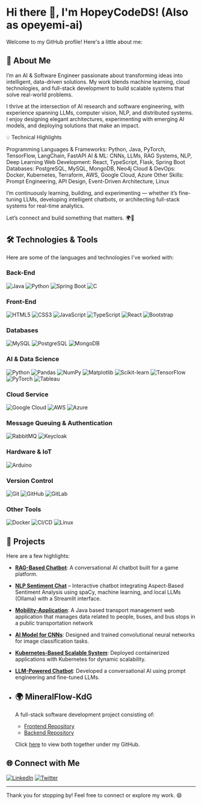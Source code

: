 # Hi there 👋, I'm HopeyCodeDS! (Also as opeyemi-ai)

Welcome to my GitHub profile! Here's a little about me:

## 🚀 About Me

I’m an AI & Software Engineer passionate about transforming ideas into intelligent, data-driven solutions. My work blends machine learning, cloud technologies, and full-stack development to build scalable systems that solve real-world problems.

I thrive at the intersection of AI research and software engineering, with experience spanning LLMs, computer vision, NLP, and distributed systems. I enjoy designing elegant architectures, experimenting with emerging AI models, and deploying solutions that make an impact.

💡 Technical Highlights

Programming Languages & Frameworks: Python, Java, PyTorch, TensorFlow, LangChain, FastAPI
AI & ML: CNNs, LLMs, RAG Systems, NLP, Deep Learning
Web Development: React, TypeScript, Flask, Spring Boot
Databases: PostgreSQL, MySQL, MongoDB, Neo4j
Cloud & DevOps: Docker, Kubernetes, Terraform, AWS, Google Cloud, Azure
Other Skills: Prompt Engineering, API Design, Event-Driven Architecture, Linux

I’m continuously learning, building, and experimenting — whether it’s fine-tuning LLMs, developing intelligent chatbots, or architecting full-stack systems for real-time analytics.

Let’s connect and build something that matters. 🌍🤖

## 🛠️ Technologies & Tools

Here are some of the languages and technologies I've worked with:

### Back-End
![Java](https://img.shields.io/badge/-Java-007396?style=flat&logo=java&logoColor=white) 
![Python](https://img.shields.io/badge/-Python-3776AB?style=flat&logo=python&logoColor=white) 
![Spring Boot](https://img.shields.io/badge/-Spring%20Boot-6DB33F?style=flat&logo=springboot&logoColor=white) 
![C](https://img.shields.io/badge/-C-A8B9CC?style=flat&logo=c&logoColor=black) 

### Front-End
![HTML5](https://img.shields.io/badge/-HTML5-E34F26?style=flat&logo=html5&logoColor=white) 
![CSS3](https://img.shields.io/badge/-CSS3-1572B6?style=flat&logo=css3&logoColor=white) 
![JavaScript](https://img.shields.io/badge/-JavaScript-F7DF1E?style=flat&logo=javascript&logoColor=black) 
![TypeScript](https://img.shields.io/badge/-TypeScript-3178C6?style=flat&logo=typescript&logoColor=white) 
![React](https://img.shields.io/badge/-React-61DAFB?style=flat&logo=react&logoColor=black) 
![Bootstrap](https://img.shields.io/badge/-Bootstrap-563D7C?style=flat&logo=bootstrap&logoColor=white) 

### Databases
![MySQL](https://img.shields.io/badge/-MySQL-4479A1?style=flat&logo=mysql&logoColor=white) 
![PostgreSQL](https://img.shields.io/badge/-PostgreSQL-336791?style=flat&logo=postgresql&logoColor=white)
![MongoDB](https://img.shields.io/badge/MongoDB-47A248?style=for-the-badge&logo=mongodb&logoColor=white)


### AI & Data Science
![Python](https://img.shields.io/badge/-Python-3776AB?style=flat&logo=python&logoColor=white) 
![Pandas](https://img.shields.io/badge/-Pandas-150458?style=flat&logo=pandas&logoColor=white) 
![NumPy](https://img.shields.io/badge/-NumPy-013243?style=flat&logo=numpy&logoColor=white) 
![Matplotlib](https://img.shields.io/badge/-Matplotlib-000000?style=flat&logo=matplotlib&logoColor=white) 
![Scikit-learn](https://img.shields.io/badge/-Scikit--learn-F7931E?style=flat&logo=scikit-learn&logoColor=white) 
![TensorFlow](https://img.shields.io/badge/-TensorFlow-FF6F00?style=flat&logo=tensorflow&logoColor=white) 
![PyTorch](https://img.shields.io/badge/PyTorch-EE4C2C?style=for-the-badge&logo=pytorch&logoColor=white) 
![Tableau](https://img.shields.io/badge/-Tableau-E97627?style=flat&logo=tableau&logoColor=white) 

### Cloud Service
![Google Cloud](https://img.shields.io/badge/Google%20Cloud-4285F4?style=for-the-badge&logo=google-cloud&logoColor=white)
![AWS](https://img.shields.io/badge/AWS-232F3E?style=for-the-badge&logo=amazon-aws&logoColor=white)
![Azure](https://img.shields.io/badge/Azure-0078D4?style=for-the-badge&logo=microsoft-azure&logoColor=white)

### Message Queuing & Authentication
![RabbitMQ](https://img.shields.io/badge/-RabbitMQ-FF6600?style=flat&logo=rabbitmq&logoColor=white) 
![Keycloak](https://img.shields.io/badge/-Keycloak-000000?style=flat&logo=keycloak&logoColor=white)

### Hardware & IoT
![Arduino](https://img.shields.io/badge/-Arduino-00979D?style=flat&logo=arduino&logoColor=white)

### Version Control
![Git](https://img.shields.io/badge/-Git-F05032?style=flat&logo=git&logoColor=white) 
![GitHub](https://img.shields.io/badge/-GitHub-181717?style=flat&logo=github&logoColor=white) 
![GitLab](https://img.shields.io/badge/-GitLab-FCA121?style=flat&logo=gitlab&logoColor=white)

### Other Tools
![Docker](https://img.shields.io/badge/-Docker-2496ED?style=flat&logo=docker&logoColor=white) 
![CI/CD](https://img.shields.io/badge/-CI%2FCD-000000?style=flat&logo=gitlab-ci&logoColor=white) 
![Linux](https://img.shields.io/badge/-Linux-FCC624?style=flat&logo=linux&logoColor=black)

## 🌟 Projects
Here are a few highlights:
- **[RAG-Based Chatbot](https://github.com/HopeyCodeDS/RAG-based-chatbot-integration)**: A conversational AI chatbot built for a game platform.
- **[NLP Sentiment Chat](https://github.com/HopeyCodeDS/nlp-sentiment-chat)** – Interactive chatbot integrating Aspect-Based Sentiment Analysis using spaCy, machine learning, and local LLMs (Ollama) with a Streamlit interface.
- **[Mobility-Application](https://github.com/HopeyCodeDS/mobility-application)**: A Java based transport management web application that manages data related to people, buses, and bus stops in a public transportation network 
- **[AI Model for CNNs](https://github.com/HopeyCodeDS/emotion-recognition-cnn)**: Designed and trained convolutional neural networks for image classification tasks.
- **[Kubernetes-Based Scalable System](https://github.com/HopeyCodeDS/multi-container-app)**: Deployed containerized applications with Kubernetes for dynamic scalability.
- **[LLM-Powered Chatbot](https://github.com/HopeyCodeDS/RAG-Deployment)**: Developed a conversational AI using prompt engineering and fine-tuned LLMs.
- ## 🌍 MineralFlow-KdG

    A full-stack software development project consisting of:
    
    - [Frontend Repository](https://github.com/HopeyCodeDS/frontend)
    - [Backend Repository](https://github.com/HopeyCodeDS/backend)

    Click [here](https://github.com/HopeyCodeDS) to view both together under my GitHub.


## 🌐 Connect with Me
[![LinkedIn](https://img.shields.io/badge/LinkedIn-0077B5?style=for-the-badge&logo=linkedin&logoColor=white)](https://www.linkedin.com/in/opeyemi-momodu-b92212b2/)
[![Twitter](https://img.shields.io/badge/Twitter-1DA1F2?style=for-the-badge&logo=twitter&logoColor=white)](https://twitter.com/opemomodu)

---

Thank you for stopping by! Feel free to connect or explore my work. 😄
